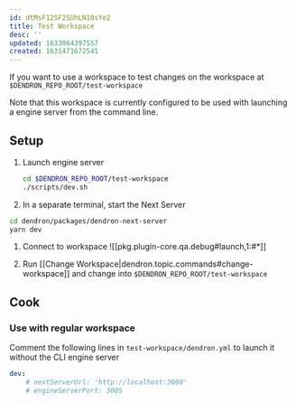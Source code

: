 ```yaml
---
id: dtMsF12SF2SUhLN10sYe2
title: Test Workspace
desc: ''
updated: 1633064397557
created: 1631471672541
---
```


If you want to use a workspace to test changes on the workspace at `$DENDRON_REPO_ROOT/test-workspace`

Note that this workspace is currently configured to be used with launching a engine server from the command line. 

## Setup

1. Launch engine server
    ```sh
    cd $DENDRON_REPO_ROOT/test-workspace
    ./scripts/dev.sh
    ```
1. In a separate terminal, start the Next Server
  ```sh
  cd dendron/packages/dendron-next-server
  yarn dev
  ```
1. Connect to workspace 
![[pkg.plugin-core.qa.debug#launch,1:#*]]

1. Run [[Change Workspace|dendron.topic.commands#change-workspace]] and change into `$DENDRON_REPO_ROOT/test-workspace`


## Cook

### Use with regular workspace
Comment the following lines in `test-workspace/dendron.yml` to launch it without the CLI engine server

```yml
dev:
    # nextServerUrl: 'http://localhost:3000'
    # engineServerPort: 3005
```
